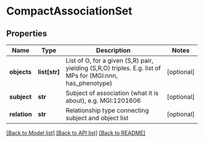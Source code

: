 # CompactAssociationSet

## Properties
Name | Type | Description | Notes
------------ | ------------- | ------------- | -------------
**objects** | **list[str]** | List of O, for a given (S,R) pair, yielding (S,R,O) triples. E.g. list of MPs for (MGI:nnn, has_phenotype) | [optional] 
**subject** | **str** | Subject of association (what it is about), e.g. MGI:1201606 | [optional] 
**relation** | **str** | Relationship type connecting subject and object list | [optional] 

[[Back to Model list]](../README.md#documentation-for-models) [[Back to API list]](../README.md#documentation-for-api-endpoints) [[Back to README]](../README.md)


